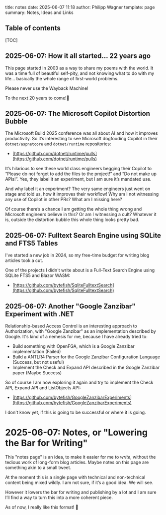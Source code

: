 title: notes
date: 2025-06-07 11:18
author: Philipp Wagner
template: page
summary: Notes, Ideas and Links

## Table of contents ##

[TOC]

## 2025-06-07: How it all started... 22 years ago  ##

This page started in 2003 as a way to share my poems with the world. It was a time full of beautiful self-pity, and not knowing what to do with my life… basically the whole range of first-world problems.

Please never use the Wayback Machine!

To the next 20 years to come!🍻

## 2025-06-07: The Microsoft Copilot Distortion Bubble ##

The Microsoft Build 2025 conference was all about AI and how it improves productivity. So it’s interesting to see Microsoft dogfooding Copilot in their `dotnet/aspnetcore` and `dotnet/runtime` repositories:

* [https://github.com/dotnet/runtime/pulls](https://github.com/dotnet/runtime/pulls)

It’s hilarious to see these world class engineers begging their Copilot to “Please do not forget to add the files to the project!” and “Do not make up APIs!”. Yes, they label it an experiment, but I am sure it’s mandated use.

And why label it an experiment? The very same engineers just went on stage and told us, how it improves their workflow! Why am I not witnessing any use of Copilot in other PRs? What am I missing here?

Of course there’s a chance I am getting the whole thing wrong and Microsoft engineers believe in this? Or am I witnessing a cult? Whatever it is, outside the distortion bubble this whole thing looks pretty bad.

## 2025-06-07: Fulltext Search Engine using SQLite and FTS5 Tables ##

I've started a new job in 2024, so my free-time budget for writing blog articles took a cut.

One of the projects I didn't write about is a Full-Text Search Engine using SQLite FTS5 and Blazor WASM:

* [https://github.com/bytefish/SqliteFulltextSearch](https://github.com/bytefish/SqliteFulltextSearch)

## 2025-06-07: Another "Google Zanzibar" Experiment with .NET ##

Relationship-based Access Control is an interesting approach to Authorization, with "Google Zanzibar" as an 
implementation described by Google. It's kind of a nemesis for me, because I have already tried to:

* Build something with OpenFGA, which is a Google Zanzibar implementation (Failed)
* Build a ANTLR4 Parser for the Google Zanzibar Configuration Language (Success, but not useful)
* Implement the Check and Expand API described in the Google Zanzibar paper (Maybe Success)

So of course I am now exploring it again and try to implement the Check API, Expand API and ListObjects API:

* [https://github.com/bytefish/GoogleZanzibarExperiments](https://github.com/bytefish/GoogleZanzibarExperiments)

I don't know yet, if this is going to be successful or where it is going.

# 2025-06-07: Notes, or "Lowering the Bar for Writing" ##

This "notes page" is an idea, to make it easier for me to *write*, without the tedious work of long-form blog articles. Maybe notes on this page are something akin to a small tweet.

At the moment this is a single page with technical and non-technical content being mixed wildly. I am not sure, if it’s a good idea. We will see.

However it lowers the bar for writing and publishing by a lot and I am sure I’ll find a way to turn this into a more coherent piece.

As of now, I really like this format! 🚀 
